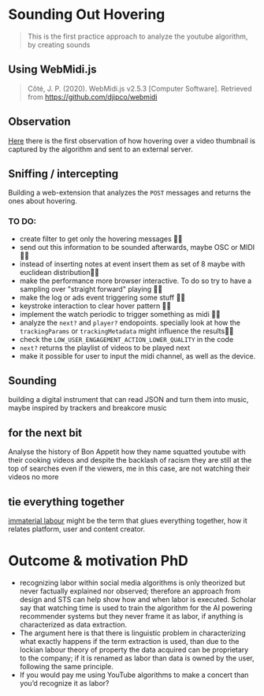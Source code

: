 # Sounding Out Hovering

> This is the first practice approach to analyze the youtube algorithm, by creating sounds

## Using WebMidi.js

> Côté, J. P. (2020). WebMidi.js v2.5.3 [Computer Software]. Retrieved from https://github.com/djipco/webmidi

## Observation

[Here](observations/20210225-debugging.mov) there is the first observation of how hovering over a video thumbnail is captured by the algorithm and sent to an external server.

## Sniffing / intercepting

Building a web-extension that analyzes the `POST` messages and returns the ones about hovering.

### TO DO:

- create filter to get only the hovering messages 👍🏻
- send out this information to be sounded afterwards, maybe OSC or MIDI 👍🏻
- instead of inserting notes at event insert them as set of 8 maybe with euclidean distribution👍🏻
- make the performance more browser interactive. To do so try to have a sampling over "straight forward" playing 👍🏻
- make the log or ads event triggering some stuff 👍🏻
- keystroke interaction to clear hover pattern 👍🏻
- implement the watch periodic to trigger something as midi 👍🏻
- analyze the `next?` and `player?` endopoints. specially look at how the `trackingParams` or `trackingMetadata` might influence the results👍🏻
- check the `LOW_USER_ENGAGEMENT_ACTION_LOWER_QUALITY` in the code
- `next?` returns the playlist of videos to be played next
- make it possible for user to input the midi channel, as well as the device.

## Sounding

building a digital instrument that can read JSON and turn them into music, maybe inspired by trackers and breakcore music

## for the next bit

Analyse the history of Bon Appetit how they name squatted youtube with their cooking videos and despite the backlash of racism they are still at the top of searches even if the viewers, me in this case, are not watching their videos no more

## tie everything together

[immaterial labour](https://en.wikipedia.org/wiki/Immaterial_labor) might be the term that glues everything together, how it relates platform, user and content creator.

# Outcome & motivation PhD

- recognizing labor within social media algorithms is only theorized but never factually explained nor observed; therefore an approach from design and STS can help show how and when labor is executed. Scholar say that watching time is used to train the algorithm for the AI powering recommender systems but they never frame it as labor, if anything is characterized as data extraction.
- The argument here is that there is linguistic problem in characterizing what exactly happens if the term extraction is used, than due to the lockian labour theory of property the data acquired can be proprietary to the company; if it is renamed as labor than data is owned by the user, following the same principle.
- If you would pay me using YouTube algorithms to make a concert than you’d recognize it as labor?
